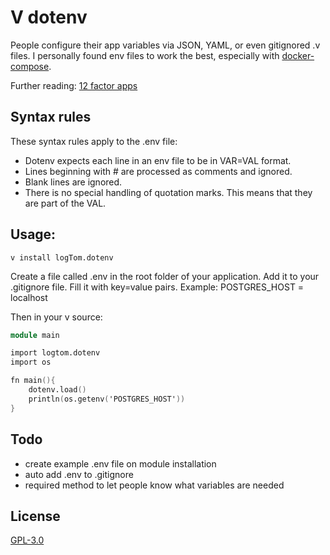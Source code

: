 # V dotenv

People configure their app variables via JSON, YAML, or even gitignored .v files. I personally found env files to work the best, especially with [docker-compose](https://docs.docker.com/compose/environment-variables/#the-env_file-configuration-option).

Further reading:
[12 factor apps](https://12factor.net/config)
## Syntax rules

These syntax rules apply to the .env file:

- Dotenv expects each line in an env file to be in VAR=VAL format.
- Lines beginning with # are processed as comments and ignored.
- Blank lines are ignored.
- There is no special handling of quotation marks. This means that they are part of the VAL.

## Usage:
```shell
v install logTom.dotenv
```
Create a file called .env in the root folder of your application.
Add it to your .gitignore file.
Fill it with key=value pairs.
Example:
POSTGRES_HOST = localhost

Then in your v source:
```v
module main

import logtom.dotenv
import os

fn main(){
    dotenv.load()
    println(os.getenv('POSTGRES_HOST'))
}
```

## Todo
- create example .env file on module installation
- auto add .env to .gitignore
- required method to let people know what variables are needed

## License
[GPL-3.0](LICENSE)
